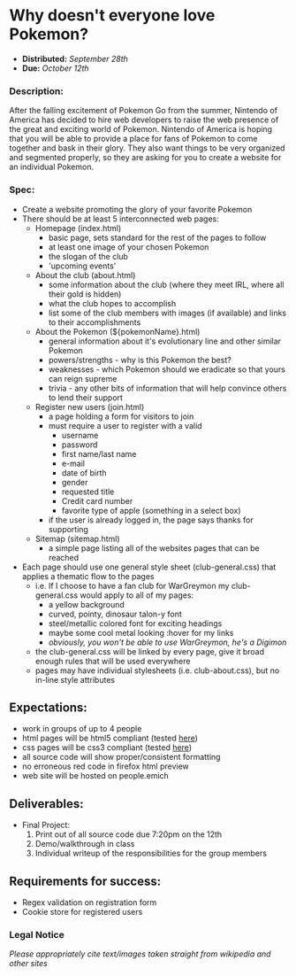 # Why doesn't everyone love Pokemon?

- **Distributed:** *September 28th*
- **Due:** *October 12th*

### Description:

After the falling excitement of Pokemon Go from the summer, Nintendo of America has decided to hire web developers to raise the web presence of the great and exciting world of Pokemon. Nintendo of America is hoping that you will be able to provide a place for fans of Pokemon to come together and bask in their glory. They also want things to be very organized and segmented properly, so they are asking for you to create a website for an individual Pokemon.

### Spec:

- Create a website promoting the glory of your favorite Pokemon
- There should be at least 5 interconnected web pages:
  - Homepage (index.html)
    - basic page, sets standard for the rest of the pages to follow
    - at least one image of your chosen Pokemon
    - the slogan of the club
    - 'upcoming events'
  - About the club (about.html)
    - some information about the club (where they meet IRL, where all their gold is hidden)
    - what the club hopes to accomplish
    - list some of the club members with images (if available) and links to their accomplishments
  - About the Pokemon (${pokemonName}.html)
    - general information about it's evolutionary line and other similar Pokemon
    - powers/strengths - why is this Pokemon the best?
    - weaknesses - which Pokemon should we eradicate so that yours can reign supreme
    - trivia - any other bits of information that will help convince others to lend their support
  - Register new users (join.html)
    - a page holding a form for visitors to join
    - must require a user to register with a valid
      - username
      - password
      - first name/last name
      - e-mail
      - date of birth
      - gender
      - requested title
      - Credit card number
      - favorite type of apple (something in a select box)
    - if the user is already logged in, the page says thanks for supporting
  - Sitemap (sitemap.html)
    - a simple page listing all of the websites pages that can be reached
- Each page should use one general style sheet (club-general.css) that applies a thematic flow to the pages
  - i.e. If I choose to have a fan club for WarGreymon my club-general.css would apply to all of my pages:
    - a yellow background
    - curved, pointy, dinosaur talon-y font
    - steel/metallic colored font for exciting headings
    - maybe some cool metal looking :hover for my links
    - *obviously, you won't be able to use WarGreymon, he's a Digimon*
  - the club-general.css will be linked by every page, give it broad enough rules that will be used everywhere
  - pages may have individual stylesheets (i.e. club-about.css), but no in-line style attributes

## Expectations:

- work in groups of up to 4 people
- html pages will be html5 compliant (tested [here][html5])
- css pages will be css3 compliant (tested [here][css3])
- all source code will show proper/consistent formatting
- no erroneous red code in firefox html preview
- web site will be hosted on people.emich

## Deliverables:

- Final Project:
  1. Print out of all source code due 7:20pm on the 12th
  1. Demo/walkthrough in class
  1. Individual writeup of the responsibilities for the group members

## Requirements for success:

- Regex validation on registration form
- Cookie store for registered users

### Legal Notice

*Please appropriately cite text/images taken straight from wikipedia and other sites*

[html5]: https://validator.w3.org/
[css3]: https://jigsaw.w3.org/css-validator/
